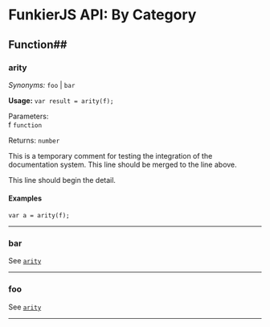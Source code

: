 # FunkierJS API: By Category #

## Function##
### arity ###
*Synonyms:* `foo` | `bar`

**Usage:** `var result = arity(f);`

Parameters:  
f `function`

Returns: `number`

This is a temporary comment for testing the integration of the documentation system.
This line should be merged to the line above.

This line should begin the detail.

#### Examples ####
    var a = arity(f);
***
### bar ###
See [`arity`](#arity)
***
### foo ###
See [`arity`](#arity)
***
